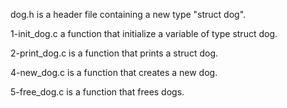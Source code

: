 dog.h is a header file containing a new type "struct dog".

1-init_dog.c a function that initialize a variable of type struct dog.

2-print_dog.c is a function that prints a struct dog.

4-new_dog.c is a function that creates a new dog.

5-free_dog.c is a function that frees dogs.